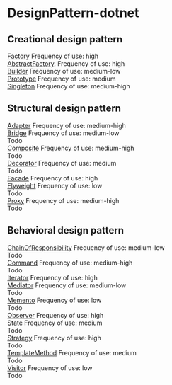 # DesignPattern-dotnet
## Creational design pattern
[Factory](Creational/Factory/docs/README.md)  Frequency of use: high <br>
[AbstractFactory](Creational/AbstractFactory/docs/README.md).  Frequency of use: high<br>
[Builder](Creational/Builder/docs/README.md)  Frequency of use: medium-low<br>
[Prototype](Creational/Prototype/docs/README.md)  Frequency of use: medium<br>
[Singleton](Creational/Singleton/docs/README.md)  Frequency of use: medium-high<br>

## Structural design pattern
[Adapter](Structural/Adapter/docs/README.md)  Frequency of use: medium-high<br> 
[Bridge](Structural/Bridge/docs/README.md)  Frequency of use: medium-low<br>Todo <br>
[Composite](Structural/Composite/docs/README.md)  Frequency of use: medium-high<br>Todo <br>
[Decorator](Structural/Decorator/docs/README.md)  Frequency of use: medium<br>Todo <br>
[Facade](Structural/Facade/docs/README.md)  Frequency of use: high<br>
[Flyweight](Structural/Flyweight/docs/README.md)  Frequency of use: low<br>Todo <br>
[Proxy](Structural/Proxy/docs/README.md)  Frequency of use: medium-high<br>Todo <br>

## Behavioral design pattern
[ChainOfResponsibility](Behavioral/ChainOfResponsibility/docs/README.md)  Frequency of use: medium-low<br>Todo <br>
[Command](Behavioral/Command/docs/README.md)  Frequency of use: medium-high<br>Todo <br>
[Iterator](Behavioral/Iterator/docs/README.md)  Frequency of use: high<br>
[Mediator](Behavioral/Mediator/docs/README.md)  Frequency of use: medium-low<br>Todo <br>
[Memento](Behavioral/Memento/docs/README.md)  Frequency of use: low<br>Todo <br>
[Observer](Behavioral/Observer/docs/README.md)  Frequency of use: high<br>
[State](Behavioral/State/docs/README.md)  Frequency of use: medium<br>Todo <br>
[Strategy](Behavioral/Strategy/docs/README.md)  Frequency of use: high<br>Todo <br>
[TemplateMethod](Behavioral/TemplateMethod/docs/README.md)  Frequency of use: medium<br>Todo <br>
[Visitor](Behavioral/Visitor/docs/README.md)  Frequency of use: low<br>Todo <br>
